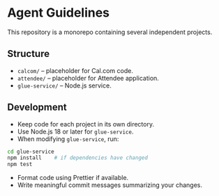 # Agent Guidelines

This repository is a monorepo containing several independent projects.

## Structure

- `calcom/` – placeholder for Cal.com code.
- `attendee/` – placeholder for Attendee application.
- `glue-service/` – Node.js service.

## Development

- Keep code for each project in its own directory.
- Use Node.js 18 or later for `glue-service`.
- When modifying `glue-service`, run:

```bash
cd glue-service
npm install    # if dependencies have changed
npm test
```

- Format code using Prettier if available.
- Write meaningful commit messages summarizing your changes.

